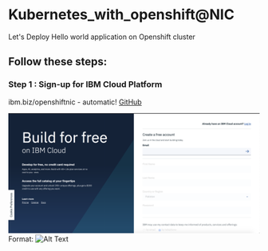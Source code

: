 # Kubernetes_with_openshift@NIC
Let's Deploy Hello world application on Openshift cluster

## Follow these steps:

### Step 1 : Sign-up for IBM Cloud Platform 
ibm.biz/openshiftnic - automatic!
[GitHub](ibm.biz/openshiftnic)

![GitHub Logo](/hi.png)
Format: ![Alt Text](url)
